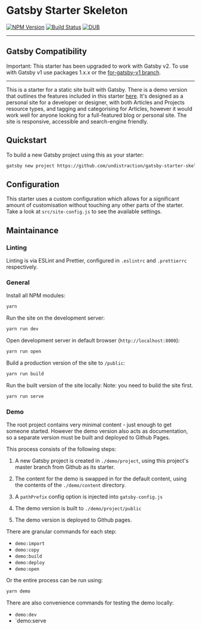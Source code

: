 # Gatsby Starter Skeleton

[![NPM
Version](https://img.shields.io/npm/v/gatsby-starter-skeleton.svg)](https://www.npmjs.com/package/gatsby-starter-skeleton)
[![Build
Status](https://img.shields.io/travis/Undistraction/gatsby-starter-skeleton.svg)](https://travis-ci.org/Undistraction/gatsby-starter-skeleton)
[![DUB](https://img.shields.io/dub/l/vibe-d.svg)](./LICENSE.md)

---

## Gatsby Compatibility

Important: This starter has been upgraded to work with Gatsby v2. To use with Gatsby v1 use packages 1.x.x or the [for-gatsby-v1 branch](https://github.com/Undistraction/gatsby-starter-skeleton/tree/for-gatsby-v1).

---

This is a starter for a static site built with Gatsby. There is a demo version
that outlines the features included in this starter
[here](https://undistraction.github.io/gatsby-starter-skeleton/). It's designed
as a personal site for a developer or designer, with both Articles and Projects
resource types, and tagging and categorising for Articles, however it would work
well for anyone looking for a full-featured blog or personal site. The site is
responsive, accessible and search-engine friendly.

## Quickstart

To build a new Gatsby project using this as your starter:

```bash
gatsby new project https://github.com/undistraction/gatsby-starter-skeleton
```

## Configuration

This starter uses a custom configuration which allows for a significant amount
of customisation without touching any other parts of the starter. Take a look at
`src/site-config.js` to see the available settings.

## Maintainance

### Linting

Linting is via ESLint and Prettier, configured in `.eslintrc` and `.prettierrc`
respectively.

### General

Install all NPM modules:

```bash
yarn
```

Run the site on the development server:

```bash
yarn run dev
```

Open development server in default browser (`http://localhost:8000`):

```bash
yarn run open
```

Build a production version of the site to `/public`:

```bash
yarn run build
```

Run the built version of the site locally: Note: you need to build the site
first.

```bash
yarn run serve
```

### Demo

The root project contains very minimal content - just enough to get someone
started. However the demo version also acts as documentation, so a separate
version must be built and deployed to Github Pages.

This process consists of the following steps:

1. A new Gatsby project is created in `./demo/project`, using this project's
   master branch from Github as its starter.

2. The content for the demo is swapped in for the default content, using the
   contents of the `./demo/content` directory.

3. A `pathPrefix` config option is injected into `gatsby-config.js`

4. The demo version is built to `./demo/project/public`

5. The demo version is deployed to Github pages.

There are granular commands for each step:

- `demo:import`
- `demo:copy`
- `demo:build`
- `demo:deploy`
- `demo:open`

Or the entire process can be run using:

```bash
yarn demo
```

There are also convenience commands for testing the demo locally:

- `demo:dev`
- `demo:serve
